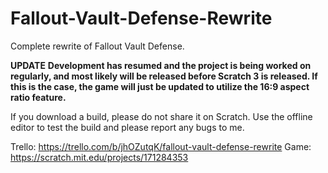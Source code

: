 # Fallout-Vault-Defense-Rewrite
Complete rewrite of Fallout Vault Defense.

**UPDATE**
**Development has resumed and the project is being worked on regularly, and most likely will be released before Scratch 3 is released. If this is the case, the game will just be updated to utilize the 16:9 aspect ratio feature.**

If you download a build, please do not share it on Scratch. Use the offline editor to test the build and please report any bugs to me.

Trello: https://trello.com/b/jhOZutqK/fallout-vault-defense-rewrite 
Game: https://scratch.mit.edu/projects/171284353
